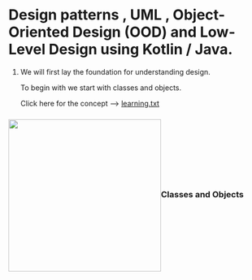 # Design patterns , UML , Object-Oriented Design (OOD) and Low-Level Design using Kotlin / Java.

1) We will first lay the foundation for understanding design.

   To begin with we start with classes and objects.

    Click here for the concept --> [learning.txt](https://github.com/hegde10122/JAVA_KOTLIN_DESIGN/blob/master/uml/1_concepts.txt "Classes and Objects")

<h3><img align="center" height="300" src="https://github.com/hegde10122/JAVA_KOTLIN_DESIGN/blob/master/uml/class_objects.png">Classes and Objects</h3>